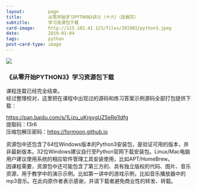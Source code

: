 ```yaml
---
layout:         page
title:          从零开始学习PYTHON3讲义（十六）（连载完）
subtitle:       学习资源包下载
card-image:		http://115.182.41.123/files/201901/python3.jpeg
date:           2019-01-04
tags:           python
post-card-type: image
---
```

![](http://115.182.41.123/files/201901/python3.jpeg)
### 《从零开始PYTHON3》学习资源包下载
课程连载已经完全结束。  
经过整理校对，这里把在课程中出现过的源码和练习答案示例源码全部打包提供下载：  

<https://pan.baidu.com/s/1Ljzu_uKrgygUZ5eRe1ldfg>  
提取码：f3r6  
压缩包解压密码：https://formoon.github.io

资源包中还包含了64位Windows版本的Python3安装包，是验证可用的版本，并非最新版本。32位Windows建议自行至Python官网下载安装包。Linux/Mac电脑用户建议使用系统的相应软件管理工具安装使用，比如APT/HomeBrew。  
因课程需要，资源包中还可能包含了第三方的、具有独立版权的代码、图片、音乐资源，用于教学中的演示示例。比如第一讲中的游戏示例，比如音乐播放器中的mp3音乐。在此向原作者表示感谢，并请下载者避免商业性的转发、转载。  
